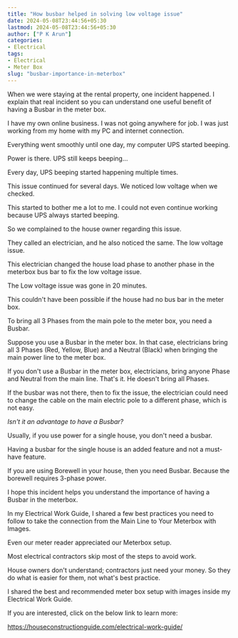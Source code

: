 ```yaml
---
title: "How busbar helped in solving low voltage issue"
date: 2024-05-08T23:44:56+05:30
lastmod: 2024-05-08T23:44:56+05:30
author: ["P K Arun"]
categories: 
- Electrical
tags: 
- Electrical
- Meter Box
slug: "busbar-importance-in-meterbox"
---
```


When we were staying at the rental property, one incident happened. I explain that real incident so you can understand one useful benefit of having a Busbar in the meter box.

I have my own online business. I was not going anywhere for job. I was just working from my home with my PC and internet connection.

Everything went smoothly until one day, my computer UPS started beeping.

Power is there. UPS still keeps beeping…

Every day, UPS beeping started happening multiple times.

This issue continued for several days. We noticed low voltage when we checked.

This started to bother me a lot to me. I could not even continue working because UPS always started beeping.

So we complained to the house owner regarding this issue.

They called an electrician, and he also noticed the same. The low voltage issue.

This electrician changed the house load phase to another phase in the meterbox bus bar to fix the low voltage issue.

The Low voltage issue was gone in 20 minutes.

This couldn't have been possible if the house had no bus bar in the meter box.

To bring all 3 Phases from the main pole to the meter box, you need a Busbar.

Suppose you use a Busbar in the meter box. In that case, electricians bring all 3 Phases (Red, Yellow, Blue) and a Neutral (Black) when bringing the main power line to the meter box.

If you don't use a Busbar in the meter box, electricians, bring anyone Phase and Neutral from the main line. That's it. He doesn't bring all Phases.

If the busbar was not there, then to fix the issue, the electrician could need to change the cable on the main electric pole to a different phase, which is not easy.

*Isn't it an advantage to have a Busbar?*

Usually, if you use power for a single house, you don't need a busbar. 

Having a busbar for the single house is an added feature and not a must-have feature.

If you are using Borewell in your house, then you need Busbar. Because the borewell requires 3-phase power.

I hope this incident helps you understand the importance of having a Busbar in the meterbox.

In my Electrical Work Guide, I shared a few best practices you need to follow to take the connection from the Main Line to Your Meterbox with Images.

Even our meter reader appreciated our Meterbox setup.

Most electrical contractors skip most of the steps to avoid work. 

House owners don't understand; contractors just need your money. So they do what is easier for them, not what's best practice.

I shared the best and recommended meter box setup with images inside my Electrical Work Guide.

If you are interested, click on the below link to learn more:

https://houseconstructionguide.com/electrical-work-guide/
